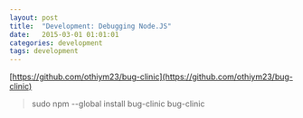 ```yaml
---
layout: post
title:  "Development: Debugging Node.JS"
date:   2015-03-01 01:01:01
categories: development
tags: development
---
```


[https://github.com/othiym23/bug-clinic](https://github.com/othiym23/bug-clinic)

> sudo npm --global install bug-clinic
> bug-clinic
